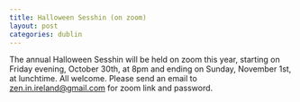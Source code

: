 ```yaml
---
title: Halloween Sesshin (on zoom)
layout: post
categories: dublin
---
```


The annual Halloween Sesshin will be held on zoom this year, starting on Friday evening, October 30th, at 8pm and ending on Sunday, November 1st, at lunchtime. All welcome. Please send an email to zen.in.ireland@gmail.com for zoom link and password.